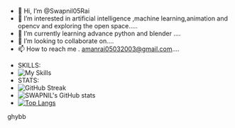 - 👋 Hi, I’m @Swapnil05Rai
- 👀 I’m interested in artificial intelligence ,machine learning,animation and opencv and exploring the open space.....
- 🌱 I’m currently learning advance python and blender ....
- 💞️ I’m looking to collaborate on....
- 📫 How to reach me . amanrai05032003@gmail.com....

<!---
Swapnil05Rai/Swapnil05Rai is a ✨ special ✨ repository because its `README.md` (this file) appears on your GitHub profile.
You can click the Preview link to take a look at your changes.
--->

 - SKILLS:
 - ![My Skills](https://skillicons.dev/icons?i=py,git,github,blender,c,mongodb,adobepro)
 - STATS:
 - ![GitHub Streak](https://github-readme-streak-stats.herokuapp.com/?user=Swapnil05Rai)
 - ![SWAPNIL's GitHub stats](https://github-readme-stats.vercel.app/api?username=Swapnil05Rai&theme=tokyonight&show_icons=true)
 - [![Top Langs](https://github-readme-stats.vercel.app/api/top-langs/?username=Swapnil05Rai&layout=compact&theme=vision-friendly-dark)](https://github.com/anuraghazra/github-readme-stats)
 
ghybb
